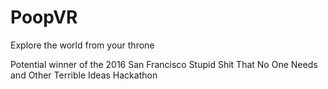 # PoopVR
Explore the world from your throne

Potential winner of the 2016 San Francisco Stupid Shit That No One Needs and Other Terrible Ideas Hackathon
